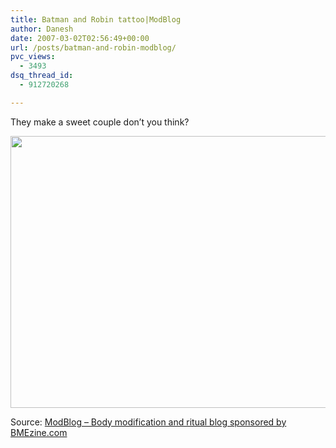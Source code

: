 ```yaml
---
title: Batman and Robin tattoo|ModBlog
author: Danesh
date: 2007-03-02T02:56:49+00:00
url: /posts/batman-and-robin-modblog/
pvc_views:
  - 3493
dsq_thread_id:
  - 912720268

---
```

They make a sweet couple don&#8217;t you think?

<img loading="lazy" src="http://modblog.bmezine.com/wp-content/uploads/200703011934-pix1.jpg" height="435" width="550" /> 

Source: [ModBlog &#8211; Body modification and ritual blog sponsored by BMEzine.com][1]

 [1]: http://modblog.bmezine.com/2007/03/02/first-thoughts-46/